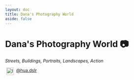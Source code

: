 ```yaml
---
layout: doc
title: Dana's Photography World
aside: false
---
```

<script setup>
  import ThumbnailGallery from './ThumbnailGallery.vue';
</script>

# Dana's Photography World :camera:
*Streets, Buildings, Portraits, Landscapes, Action*

<a href="https://www.instagram.com/hua.dslr/?utm_source=ig_web_button_share_sheet" class="instagram">
  <img width="24" alt="Instagram logo 2016" src="https://upload.wikimedia.org/wikipedia/commons/thumb/e/e7/Instagram_logo_2016.svg/24px-Instagram_logo_2016.svg.png?20210403190622"> @hua.dslr
</a>


<ThumbnailGallery/>


<style>
  .instagram {
    display: flex;
    flex-direction: row;
    gap: 8px;
    margin: 8px 4px;
  }

</style>